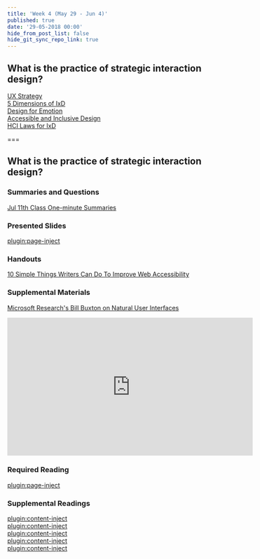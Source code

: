 ```yaml
---
title: 'Week 4 (May 29 - Jun 4)'
published: true
date: '29-05-2018 00:00'
hide_from_post_list: false
hide_git_sync_repo_link: true
---
```


## What is the practice of strategic interaction design?
[UX Strategy](#)  
[5 Dimensions of IxD](#)  
[Design for Emotion](#)  
[Accessible and Inclusive Design](#)  
[HCI Laws for IxD](#)  

===

## **What is the practice of strategic interaction design?**

### Summaries and Questions  
[Jul 11th Class One-minute Summaries](https://canvas.sfu.ca)

### Presented Slides  
[plugin:page-inject](/192/all-slides/week-04)

### Handouts
[10 Simple Things Writers Can Do To Improve Web Accessibility](http://www.seamlesscms.com/Insights/Content-Accessibility)  

### Supplemental Materials  
[Microsoft Research's Bill Buxton on Natural User Interfaces](https://www.youtube.com/watch?v=NcdrfacG_y4)  
<div class="embed-responsive embed-responsive-4by3"><iframe width="560" height="315" src="https://www.youtube.com/embed/NcdrfacG_y4" frameborder="0" allowfullscreen></iframe></div>

### Required Reading  
[plugin:page-inject](/192/all-readings/week-04)

### Supplemental Readings  
[plugin:content-inject](/192/ux-techniques-guide/what-is-the-practice-of-strategic-interaction-design/accessibility)  
[plugin:content-inject](/192/ux-techniques-guide/what-is-the-practice-of-strategic-interaction-design/cognitive-psychology)  
[plugin:content-inject](/192/ux-techniques-guide/what-is-the-practice-of-strategic-interaction-design/emotional-design)  
[plugin:content-inject](/192/ux-techniques-guide/what-is-the-practice-of-strategic-interaction-design/interaction-design)  
[plugin:content-inject](/192/ux-techniques-guide/what-is-the-practice-of-strategic-interaction-design/task-flows)  
